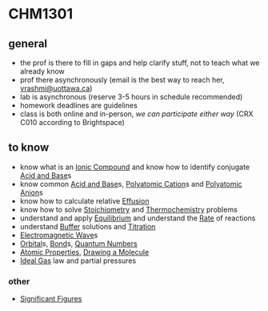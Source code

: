 # CHM1301

## general

- the prof is there to fill in gaps and help clarify stuff, not to teach what we already know
- prof there asynchronously (email is the best way to reach her, vrashmi@uottawa.ca)
- lab is asynchronous (reserve 3-5 hours in schedule recommended)
- homework deadlines are guidelines
- class is both online and in-person, *we can participate either way* (CRX C010 according to Brightspace)

## to know

- know what is an [Ionic Compound](Notes%20797754650f904ea69294e3a146c4d48f/Ionic%20Compound%203e249c4c15b44fe6a67d0ef692af5884.md) and know how to identify conjugate [Acid and Base](Notes%20797754650f904ea69294e3a146c4d48f/Acid%20and%20Base%207f0756ab520442c597b197155fa4062c.md)s
- know common [Acid and Base](Notes%20797754650f904ea69294e3a146c4d48f/Acid%20and%20Base%207f0756ab520442c597b197155fa4062c.md)s, [Polyatomic Cation](Notes%20797754650f904ea69294e3a146c4d48f/Polyatomic%20Cation%20dc6bfa2a484245a6bcbf512f7c3d123c.md)s and [Polyatomic Anion](Notes%20797754650f904ea69294e3a146c4d48f/Polyatomic%20Anion%200d435352f0e649f2bbe250a0b6004c48.md)s
- know how to calculate relative [Effusion](Notes%20797754650f904ea69294e3a146c4d48f/Effusion%209fa4e2e8321a4031ac340106edb2fdf4.md)
- know how to solve [Stoichiometry](Notes%20797754650f904ea69294e3a146c4d48f/Stoichiometry%20a398038171b54bd2ab9fe08da84b4c32.md) and [Thermochemistry](Notes%20797754650f904ea69294e3a146c4d48f/Thermochemistry%20087fa9b7ec174792ada1e94fb9b05a3a.md) problems
- understand and apply [Equilibrium](Notes%20797754650f904ea69294e3a146c4d48f/Equilibrium%20a8f9599f4a064c8b9f37ae20f90835c3.md) and understand the [Rate](Notes%20797754650f904ea69294e3a146c4d48f/Rate%2015b549be89df4681b668a5c52d129a36.md) of reactions
- understand [Buffer](Notes%20797754650f904ea69294e3a146c4d48f/Buffer%202b4195d93d3f49e9a749dfc58749802e.md) solutions and [Titration](Notes%20797754650f904ea69294e3a146c4d48f/Titration%20762f62478e8d40cd9b3d37618e0d5aa2.md)
- [Electromagnetic Wave](Notes%20797754650f904ea69294e3a146c4d48f/Electromagnetic%20Wave%209c989526af244e4f8d22ec72c535a026.md)s
- [Orbital](Notes%20797754650f904ea69294e3a146c4d48f/Orbital%2074492c814a0b487a8cda5b10fff8be03.md)s, [Bond](Notes%20797754650f904ea69294e3a146c4d48f/Bond%203e540ea0ab234eca9486d144a72f898e.md)s, [Quantum Numbers](Notes%20797754650f904ea69294e3a146c4d48f/Quantum%20Numbers%20d974cb98a52245e7b212aa7996ad502b.md)
- [Atomic Properties](Notes%20797754650f904ea69294e3a146c4d48f/Atomic%20Properties%20456d21da2f1e4083afad6684e4894e64.md), [Drawing a Molecule](Notes%20797754650f904ea69294e3a146c4d48f/Drawing%20a%20Molecule%201656b68fa32a4e1bbc645f1bccdfba4d.md)
- [Ideal Gas](Notes%20797754650f904ea69294e3a146c4d48f/Ideal%20Gas%205c4f3d38f82547718e4e6cf93752fb9f.md) law and partial pressures

### other

- [Significant Figures](Notes%20797754650f904ea69294e3a146c4d48f/Significant%20Figures%20da021e2555bf4f7ea8b1488a58c66385.md)